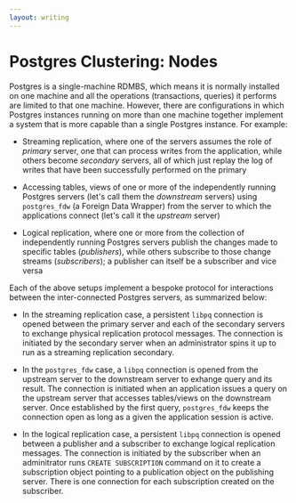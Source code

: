 ```yaml
---
layout: writing
---
```

# Postgres Clustering: Nodes

Postgres is a single-machine RDMBS, which means it is normally installed on one
machine and all the operations (transactions, queries) it performs are limited to that
one machine.  However, there are configurations in which Postgres instances running on
more than one machine together implement a system that is more capable than a single
Postgres instance.  For example:

* Streaming replication, where one of the servers assumes the role of *primary* server,
one that can process writes from the application, while others become *secondary*
servers, all of which just replay the log of writes that have been successfully
performed on the primary

* Accessing tables, views of one or more of the independently running Postgres servers
(let's call them the *downstream* servers) using `postgres_fdw` (a Foreign Data Wrapper)
from the server to which the applications connect (let's call it the *upstream* server)

* Logical replication, where one or more from the collection of independently running
Postgres servers publish the changes made to specific tables (*publishers*), while others
subscribe to those change streams (*subscribers*); a publisher can itself be a subscriber
and vice versa

Each of the above setups implement a bespoke protocol for interactions between the
inter-connected Postgres servers, as summarized below:

* In the streaming replication case, a persistent `libpq` connection is opened between
the primary server and each of the secondary servers to exchange physical replication
protocol messages.  The connection is initiated by the secondary server when an administrator
spins it up to run as a streaming replication secondary.

* In the `postgres_fdw` case, a `libpq` connection is opened from the upstream server
to the downstream server to exhange query and its result.  The connection is initiated
when an application issues a query on the upstream server that accesses tables/views on
the downstream server.  Once established by the first query, `postgres_fdw` keeps the
connection open as long as a given the application session is active.

* In the logical replication case, a persistent `libpq` connection is opened between a
publisher and a subscriber to exchange logical replication messages.  The connection is
initiated by the subscriber when an adminitrator runs `CREATE SUBSCRIPTION` command on it
to create a subscription object pointing to a publication object on the publishing server.
There is one connection for each subscription created on the subscriber.
